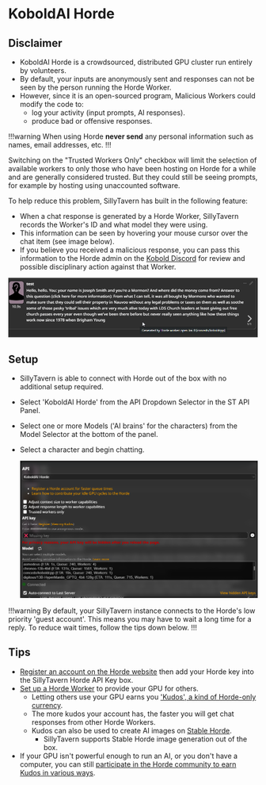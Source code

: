 # KoboldAI Horde

## Disclaimer

- KoboldAI Horde is a crowdsourced, distributed GPU cluster run entirely by volunteers.
- By default, your inputs are anonymously sent and responses can not be seen by the person running the Horde Worker.
- However, since it is an open-sourced program, Malicious Workers could modify the code to:
  - log your activity (input prompts, AI responses).
  - produce bad or offensive responses.

!!!warning
When using Horde **never send** any personal information such as names, email addresses, etc.
!!!

Switching on the "Trusted Workers Only" checkbox will limit the selection of available workers to only those who have been hosting on Horde for a while and are generally considered trusted. But they could still be seeing prompts, for example by hosting using unaccounted software.

To help reduce this problem, SillyTavern has built in the following feature:

- When a chat response is generated by a Horde Worker, SillyTavern records the Worker's ID and what model they were using.
- This information can be seen by hovering your mouse cursor over the chat item (see image below).
- If you believe you received a malicious response, you can pass this information to the Horde admin on the [Kobold Discord](https://koboldai.org/discord) for review and possible disciplinary action against that Worker.

![Horde Worker Info Popup](/static/horde-worker.png)

## Setup

- SillyTavern is able to connect with Horde out of the box with no additional setup required.
- Select 'KoboldAI Horde' from the API Dropdown Selector in the ST API Panel.
- Select one or more Models ('AI brains' for the characters) from the Model Selector at the bottom of the panel.
- Select a character and begin chatting.

  ![ST Kobold Horde API Connection Panel](/static/horde-config.png)

!!!warning
By default, your SillyTavern instance connects to the Horde's low priority 'guest account'.
This means you may have to wait a long time for a reply.
To reduce wait times, follow the tips down below.
 !!!

## Tips

- [Register an account on the Horde website](https://horde.koboldai.net/register) then add your Horde key into the SillyTavern Horde API Key box.
- [Set up a Horde Worker](https://github.com/Haidra-Org/AI-Horde-Worker#readme) to provide your GPU for others.
  - Letting others use your GPU earns you ['Kudos', a kind of Horde-only currency](https://github.com/Haidra-Org/AI-Horde/blob/main/FAQ.md#kudos).
  - The more kudos your account has, the faster you will get chat responses from other Horde Workers.
  - Kudos can also be used to create AI images on [Stable Horde](https://stablehorde.net).
    - SillyTavern supports Stable Horde image generation out of the box.
- If your GPU isn't powerful enough to run an AI, or you don't have a computer, you can still [participate in the Horde community to earn Kudos in various ways](https://github.com/Haidra-Org/AI-Horde/blob/main/FAQ.md#i-dont-have-a-powerful-gpu-how-can-i-get-kudos).

